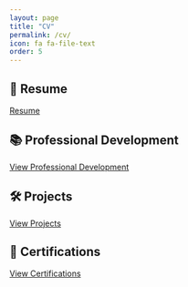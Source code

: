 ```yaml
---
layout: page
title: "CV"
permalink: /cv/
icon: fa fa-file-text
order: 5
---
```

## 📄 Resume
[Resume](https://docs.google.com/document/d/1qsgvXZgUbZjKQ7nTNIAINzwsvzCWClur/edit?usp=sharing&ouid=115677822624135431476&rtpof=true&sd=true)

## 📚 Professional Development
[View Professional Development](/cv/professional-development/)

## 🛠️ Projects
[View Projects](/cv/projects/)

## 📜 Certifications
[View Certifications](/cv/certifications/)
